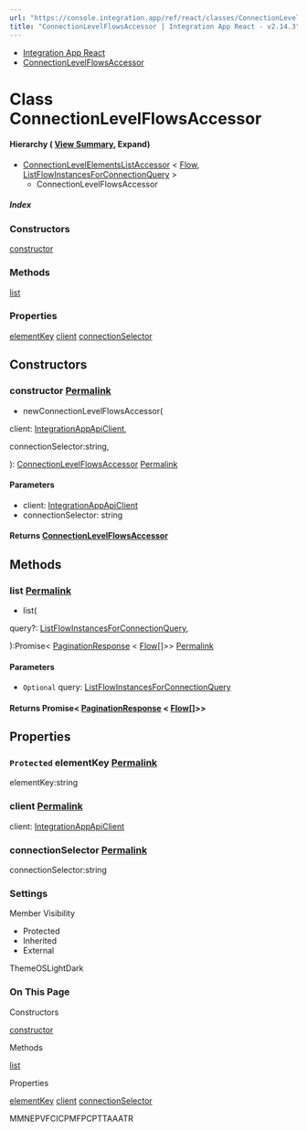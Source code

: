 ```yaml
---
url: "https://console.integration.app/ref/react/classes/ConnectionLevelFlowsAccessor.html"
title: "ConnectionLevelFlowsAccessor | Integration App React - v2.14.3"
---
```


- [Integration App React](https://console.integration.app/ref/react/index.html)
- [ConnectionLevelFlowsAccessor](https://console.integration.app/ref/react/classes/ConnectionLevelFlowsAccessor.html)

# Class ConnectionLevelFlowsAccessor

#### Hierarchy ( [View Summary](https://console.integration.app/ref/react/hierarchy.html\#ConnectionLevelFlowsAccessor), Expand)

- [ConnectionLevelElementsListAccessor](https://console.integration.app/ref/react/classes/_integration-app_react.ConnectionLevelElementsListAccessor.html) < [Flow](https://console.integration.app/ref/react/interfaces/Flow.html), [ListFlowInstancesForConnectionQuery](https://console.integration.app/ref/react/types/ListFlowInstancesForConnectionQuery.html) >
  - ConnectionLevelFlowsAccessor

##### Index

### Constructors

[constructor](https://console.integration.app/ref/react/classes/ConnectionLevelFlowsAccessor.html#constructor)

### Methods

[list](https://console.integration.app/ref/react/classes/ConnectionLevelFlowsAccessor.html#list)

### Properties

[elementKey](https://console.integration.app/ref/react/classes/ConnectionLevelFlowsAccessor.html#elementkey) [client](https://console.integration.app/ref/react/classes/ConnectionLevelFlowsAccessor.html#client) [connectionSelector](https://console.integration.app/ref/react/classes/ConnectionLevelFlowsAccessor.html#connectionselector)

## Constructors

### constructor [Permalink](https://console.integration.app/ref/react/classes/ConnectionLevelFlowsAccessor.html\#constructor)

- newConnectionLevelFlowsAccessor(

client: [IntegrationAppApiClient](https://console.integration.app/ref/react/classes/_integration-app_react.IntegrationAppApiClient.html),

connectionSelector:string,

): [ConnectionLevelFlowsAccessor](https://console.integration.app/ref/react/classes/ConnectionLevelFlowsAccessor.html) [Permalink](https://console.integration.app/ref/react/classes/ConnectionLevelFlowsAccessor.html#constructorconnectionlevelflowsaccessor)





#### Parameters



- client: [IntegrationAppApiClient](https://console.integration.app/ref/react/classes/_integration-app_react.IntegrationAppApiClient.html)
- connectionSelector: string

#### Returns [ConnectionLevelFlowsAccessor](https://console.integration.app/ref/react/classes/ConnectionLevelFlowsAccessor.html)

## Methods

### list [Permalink](https://console.integration.app/ref/react/classes/ConnectionLevelFlowsAccessor.html\#list)

- list(

query?: [ListFlowInstancesForConnectionQuery](https://console.integration.app/ref/react/types/ListFlowInstancesForConnectionQuery.html),

):Promise< [PaginationResponse](https://console.integration.app/ref/react/classes/PaginationResponse.html) < [Flow](https://console.integration.app/ref/react/interfaces/Flow.html)\[\]>> [Permalink](https://console.integration.app/ref/react/classes/ConnectionLevelFlowsAccessor.html#list-1)





#### Parameters



- `Optional` query: [ListFlowInstancesForConnectionQuery](https://console.integration.app/ref/react/types/ListFlowInstancesForConnectionQuery.html)

#### Returns Promise< [PaginationResponse](https://console.integration.app/ref/react/classes/PaginationResponse.html) < [Flow](https://console.integration.app/ref/react/interfaces/Flow.html)\[\]>>

## Properties

### `Protected` elementKey [Permalink](https://console.integration.app/ref/react/classes/ConnectionLevelFlowsAccessor.html\#elementkey)

elementKey:string

### client [Permalink](https://console.integration.app/ref/react/classes/ConnectionLevelFlowsAccessor.html\#client)

client: [IntegrationAppApiClient](https://console.integration.app/ref/react/classes/_integration-app_react.IntegrationAppApiClient.html)

### connectionSelector [Permalink](https://console.integration.app/ref/react/classes/ConnectionLevelFlowsAccessor.html\#connectionselector)

connectionSelector:string

### Settings

Member Visibility

- Protected
- Inherited
- External

ThemeOSLightDark

### On This Page

Constructors

[constructor](https://console.integration.app/ref/react/classes/ConnectionLevelFlowsAccessor.html#constructor)

Methods

[list](https://console.integration.app/ref/react/classes/ConnectionLevelFlowsAccessor.html#list)

Properties

[elementKey](https://console.integration.app/ref/react/classes/ConnectionLevelFlowsAccessor.html#elementkey) [client](https://console.integration.app/ref/react/classes/ConnectionLevelFlowsAccessor.html#client) [connectionSelector](https://console.integration.app/ref/react/classes/ConnectionLevelFlowsAccessor.html#connectionselector)

MMNEPVFCICPMFPCPTTAAATR